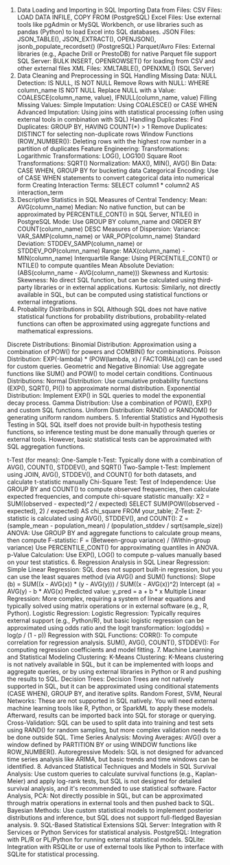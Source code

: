 1. Data Loading and Importing in SQL
Importing Data from Files:
CSV Files: LOAD DATA INFILE, COPY FROM (PostgreSQL)
Excel Files: Use external tools like pgAdmin or MySQL Workbench, or use libraries such as pandas (Python) to load Excel into SQL databases.
JSON Files: JSON_TABLE(), JSON_EXTRACT(), OPENJSON(), jsonb_populate_recordset() (PostgreSQL)
Parquet/Avro Files: External libraries (e.g., Apache Drill or PrestoDB) for native Parquet file support
SQL Server: BULK INSERT, OPENROWSET() for loading from CSV and other external files
XML Files: XMLTABLE(), OPENXML() (SQL Server)
2. Data Cleaning and Preprocessing in SQL
Handling Missing Data:
NULL Detection: IS NULL, IS NOT NULL
Remove Rows with NULL: WHERE column_name IS NOT NULL
Replace NULL with a Value: COALESCE(column_name, value), IFNULL(column_name, value)
Filling Missing Values:
Simple Imputation: Using COALESCE() or CASE WHEN
Advanced Imputation: Using joins with statistical processing (often using external tools in combination with SQL)
Handling Duplicates:
Find Duplicates: GROUP BY, HAVING COUNT(*) > 1
Remove Duplicates:
DISTINCT for selecting non-duplicate rows
Window Functions (ROW_NUMBER()): Deleting rows with the highest row number in a partition of duplicates
Feature Engineering:
Transformations:
Logarithmic Transformations: LOG(), LOG10()
Square Root Transformations: SQRT()
Normalization: MAX(), MIN(), AVG()
Bin Data: CASE WHEN, GROUP BY for bucketing data
Categorical Encoding: Use of CASE WHEN statements to convert categorical data into numerical form
Creating Interaction Terms: SELECT column1 * column2 AS interaction_term
3. Descriptive Statistics in SQL
Measures of Central Tendency:
Mean: AVG(column_name)
Median: No native function, but can be approximated by PERCENTILE_CONT() in SQL Server, NTILE() in PostgreSQL
Mode: Use GROUP BY column_name and ORDER BY COUNT(column_name) DESC
Measures of Dispersion:
Variance: VAR_SAMP(column_name) or VAR_POP(column_name)
Standard Deviation: STDDEV_SAMP(column_name) or STDDEV_POP(column_name)
Range: MAX(column_name) - MIN(column_name)
Interquartile Range: Using PERCENTILE_CONT() or NTILE() to compute quantiles
Mean Absolute Deviation: (ABS(column_name - AVG(column_name)))
Skewness and Kurtosis:
Skewness: No direct SQL function, but can be calculated using third-party libraries or in external applications.
Kurtosis: Similarly, not directly available in SQL, but can be computed using statistical functions or external integrations.
4. Probability Distributions in SQL
Although SQL does not have native statistical functions for probability distributions, probability-related functions can often be approximated using aggregate functions and mathematical expressions.

Discrete Distributions:
Binomial Distribution: Approximation using a combination of POW() for powers and COMBIN() for combinations.
Poisson Distribution: EXP(-lambda) * (POW(lambda, x) / FACTORIAL(x)) can be used for custom queries.
Geometric and Negative Binomial: Use aggregate functions like SUM() and POW() to model certain conditions.
Continuous Distributions:
Normal Distribution: Use cumulative probability functions (EXP(), SQRT(), PI()) to approximate normal distribution.
Exponential Distribution: Implement EXP() in SQL queries to model the exponential decay process.
Gamma Distribution: Use a combination of POW(), EXP() and custom SQL functions.
Uniform Distribution: RAND() or RANDOM() for generating uniform random numbers.
5. Inferential Statistics and Hypothesis Testing in SQL
SQL itself does not provide built-in hypothesis testing functions, so inference testing must be done manually through queries or external tools. However, basic statistical tests can be approximated with SQL aggregation functions.

t-Test (for means):
One-Sample t-Test: Typically done with a combination of AVG(), COUNT(), STDDEV(), and SQRT()
Two-Sample t-Test: Implement using JOIN, AVG(), STDDEV(), and COUNT() for both datasets, and calculate t-statistic manually
Chi-Square Test:
Test of Independence: Use GROUP BY and COUNT() to compute observed frequencies, then calculate expected frequencies, and compute chi-square statistic manually:
X2 = SUM((observed - expected)^2 / expected)
SELECT SUM(POW((observed - expected), 2) / expected) AS chi_square FROM your_table;
Z-Test:
Z-statistic is calculated using AVG(), STDDEV(), and COUNT():
Z = (sample_mean - population_mean) / (population_stddev / sqrt(sample_size))
ANOVA:
Use GROUP BY and aggregate functions to calculate group means, then compute F-statistic:
F = (Between-group variance) / (Within-group variance)
Use PERCENTILE_CONT() for approximating quantiles in ANOVA.
p-Value Calculation:
Use EXP(), LOG() to compute p-values manually based on your test statistics.
6. Regression Analysis in SQL
Linear Regression:
Simple Linear Regression: SQL does not support built-in regression, but you can use the least squares method (via AVG() and SUM() functions):
Slope (b) = SUM((x - AVG(x)) * (y - AVG(y))) / SUM((x - AVG(x))^2)
Intercept (a) = AVG(y) - b * AVG(x)
Predicted value: y_pred = a + b * x
Multiple Linear Regression: More complex, requiring a system of linear equations and typically solved using matrix operations or in external software (e.g., R, Python).
Logistic Regression:
Logistic Regression: Typically requires external support (e.g., Python/R), but basic logistic regression can be approximated using odds ratio and the logit transformation:
log(odds) = log(p / (1 - p))
Regression with SQL Functions:
CORR(): To compute correlation for regression analysis.
SUM(), AVG(), COUNT(), STDDEV(): For computing regression coefficients and model fitting.
7. Machine Learning and Statistical Modeling
Clustering:
K-Means Clustering: K-Means clustering is not natively available in SQL, but it can be implemented with loops and aggregate queries, or by using external libraries in Python or R and pushing the results to SQL.
Decision Trees:
Decision Trees are not natively supported in SQL, but it can be approximated using conditional statements (CASE WHEN), GROUP BY, and iterative splits.
Random Forest, SVM, Neural Networks:
These are not supported in SQL natively. You will need external machine learning tools like R, Python, or SparkML to apply these models. Afterward, results can be imported back into SQL for storage or querying.
Cross-Validation:
SQL can be used to split data into training and test sets using RAND() for random sampling, but more complex validation needs to be done outside SQL.
Time Series Analysis:
Moving Averages: AVG() over a window defined by PARTITION BY or using WINDOW functions like ROW_NUMBER().
Autoregressive Models: SQL is not designed for advanced time series analysis like ARIMA, but basic trends and time windows can be identified.
8. Advanced Statistical Techniques and Models in SQL
Survival Analysis:
Use custom queries to calculate survival functions (e.g., Kaplan-Meier) and apply log-rank tests, but SQL is not designed for detailed survival analysis, and it's recommended to use statistical software.
Factor Analysis, PCA:
Not directly possible in SQL, but can be approximated through matrix operations in external tools and then pushed back to SQL.
Bayesian Methods:
Use custom statistical models to implement posterior distributions and inference, but SQL does not support full-fledged Bayesian analysis.
9. SQL-Based Statistical Extensions
SQL Server: Integration with R Services or Python Services for statistical analysis.
PostgreSQL: Integration with PL/R or PL/Python for running external statistical models.
SQLite: Integration with RSQLite or use of external tools like Python to interface with SQLite for statistical processing.
